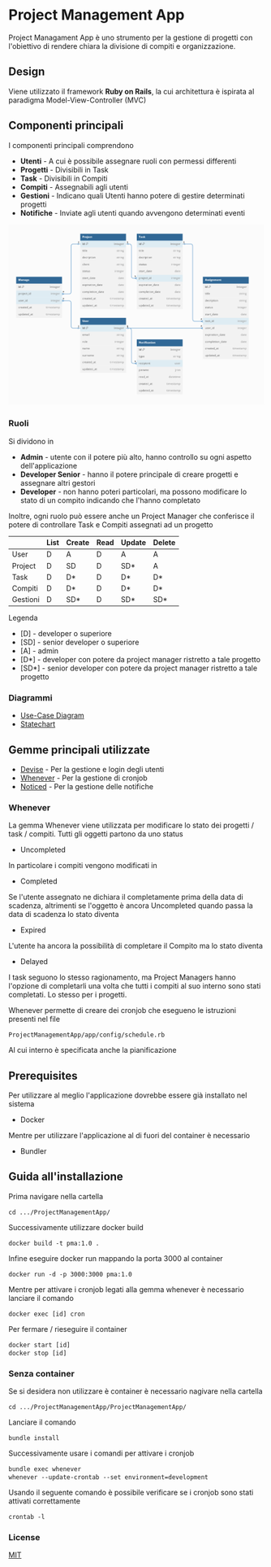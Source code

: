 # Project Management App
Project Managament App è uno strumento per la gestione di progetti con l'obiettivo di rendere chiara la divisione di compiti e organizzazione.

## Design
Viene utilizzato il framework **Ruby on Rails**, la cui architettura è ispirata al paradigma Model-View-Controller (MVC)

## Componenti principali
I componenti principali comprendono
- **Utenti** - A cui è possibile assegnare ruoli con permessi differenti
- **Progetti** - Divisibili in Task
- **Task** - Divisibili in Compiti
- **Compiti** - Assegnabili agli utenti
- **Gestioni** - Indicano quali Utenti hanno potere di gestire determinati progetti
- **Notifiche** - Inviate agli utenti quando avvengono determinati eventi

![ER Diagram](/ProjectManagementApp/app/assets/images/er_diagram.png)

### Ruoli
Si dividono in
- **Admin** - utente con il potere più alto, hanno controllo su ogni aspetto dell'applicazione
- **Developer Senior** - hanno il potere principale di creare progetti e assegnare altri gestori
- **Developer** - non hanno poteri particolari, ma possono modificare lo stato di un compito indicando che l'hanno completato

Inoltre, ogni ruolo può essere anche un Project Manager che conferisce il potere di controllare Task e Compiti assegnati ad un progetto

|            | List         | Create       | Read         | Update       | Delete       |
| ------------ | ------------ | ------------ | ------------ | ------------ | ------------ |
|  User  |  D | A  | D  |  A   | A  |
|  Project | D  | SD  | D  | SD*  |  A |
|  Task | D  |  D* |  D | D*  | D* |
|  Compiti |  D |  D* |  D |  D* | D*   |
|  Gestioni |  D | SD*  |  D |  SD* | SD*  |

Legenda
- [D] - developer o superiore
- [SD] - senior developer o superiore
- [A] - admin
- [D*] - developer con potere da project manager ristretto a tale progetto
- [SD*] - senior developer con potere da project manager ristretto a tale progetto

### Diagrammi 
- [Use-Case Diagram](/ProjectManagementApp/app/assets/images/UseCase.png)
- [Statechart](/ProjectManagementApp/app/assets/images/Statechart.png)

## Gemme principali utilizzate
- [Devise](https://github.com/heartcombo/devise) - Per la gestione e login degli utenti
- [Whenever](https://github.com/javan/whenever) - Per la gestione di cronjob
- [Noticed](https://github.com/excid3/noticed) - Per la gestione delle notifiche

### Whenever
La gemma Whenever viene utilizzata per modificare lo stato dei progetti / task / compiti.
Tutti gli oggetti partono da uno status
- Uncompleted

In particolare i compiti vengono modificati in
- Completed

Se l'utente assegnato ne dichiara il completamente prima della data di scadenza, altrimenti se l'oggetto
è ancora Uncompleted quando passa la data di scadenza lo stato diventa
- Expired

L'utente ha ancora la possibilità di completare il Compito ma lo stato diventa
- Delayed


I task seguono lo stesso ragionamento, ma Project Managers hanno l'opzione di completarli una volta che tutti i compiti al suo interno sono stati completati. Lo stesso per i progetti.

Whenever permette di creare dei cronjob che esegueno le istruzioni presenti nel file
```
ProjectManagementApp/app/config/schedule.rb
```
Al cui interno è specificata anche la pianificazione

## Prerequisites

Per utilizzare al meglio l'applicazione dovrebbe essere già installato nel sistema
- Docker

Mentre per utilizzare l'applicazione al di fuori del container è necessario
- Bundler

## Guida all'installazione

Prima navigare nella cartella 

```
cd .../ProjectManagementApp/
```

Successivamente utilizzare docker build

```
docker build -t pma:1.0 .
```

Infine eseguire docker run mappando la porta 3000 al container

```
docker run -d -p 3000:3000 pma:1.0
```

Mentre per attivare i cronjob legati alla gemma whenever è necessario lanciare il comando

```
docker exec [id] cron
```

Per fermare / rieseguire il container

```
docker start [id]
docker stop [id]
```

### Senza container

Se si desidera non utilizzare è container è necessario nagivare nella cartella

```
cd .../ProjectManagementApp/ProjectManagementApp/
```

Lanciare il comando 
```
bundle install
```

Successivamente usare i comandi per attivare i cronjob 
```
bundle exec whenever
whenever --update-crontab --set environment=development
```

Usando il seguente comando è possibile verificare se i cronjob sono stati attivati correttamente 
```
crontab -l
```


### License

[MIT](/License.txt)
